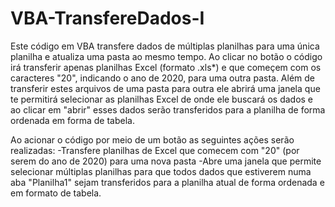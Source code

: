 # VBA-TransfereDados-I
Este código em VBA transfere dados de múltiplas planilhas para uma única planilha e atualiza uma pasta ao mesmo tempo. Ao clicar no botão o código irá transferir apenas planilhas Excel (formato .xls*) e que começem com os caracteres "20", indicando o ano de 2020, para uma outra pasta. Além de transferir estes arquivos de uma pasta para outra ele abrirá uma janela que te permitirá selecionar as planilhas Excel de onde ele buscará os dados e ao clicar em "abrir" esses dados serão transferidos para a planilha de forma ordenada em forma de tabela.

Ao acionar o código por meio de um botão as seguintes ações serão realizadas:
-Transfere planilhas de Excel que comecem com "20" (por serem do ano de 2020) para uma nova pasta
-Abre uma janela que permite selecionar múltiplas planilhas para que todos dados que estiverem numa aba "Planilha1" sejam transferidos para a planilha atual de forma ordenada e em formato de tabela.
